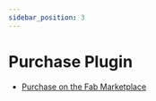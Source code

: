 ```yaml
---
sidebar_position: 3
---
```


# Purchase Plugin
- [Purchase on the Fab Marketplace](https://www.fab.com/listings/a4cddad9-00cd-42d5-9ed4-241060822c91)